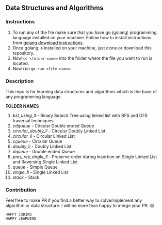 ## Data Structures and Algorithms

### Instructions

1. To run any of the file make sure that you have go (golang) programming language installed on your machine. Follow how to install instructions from [golang download instructions](https://golang.org/doc/install).
2. Once golang is installed on your machine, just clone or download this repository.
3. Now `cd <folder-name>` into the folder where the file you want to run is located.
4. Now run `go run <file-name>`.


### Description

This repo is for learning data structures and algorithms which is the base of any programming language.

**FOLDER NAMES**
01. *bst_using_ll* - Binary Search Tree using linked list with BFS and DFS traversal techniques
02. *cdqueue* - Circular Double ended Queue
03. *circular_doubly_ll* - Circular Doubly Linked List
04. *circular_ll* - Circular Linked List
05. *cqueue* - Circular Queue
06. *doubly_ll* - Doubly Linked List
07. *dqueue* - Double ended Queue
08. *pres_rev_single_ll* - Preserve order during insertion on Single Linked List and Reversing Single Linked List
09. *queue* - Simple Queue
10. *single_ll* - Single Linked List
11. *stack* - Stack

### Contribution

Feel free to make PR if you find a better way to solve/implement any algorithm or data structure. I will be more than happy to merge your PR. :smile:

```
HAPPY CODING
HAPPY LEARNING
```